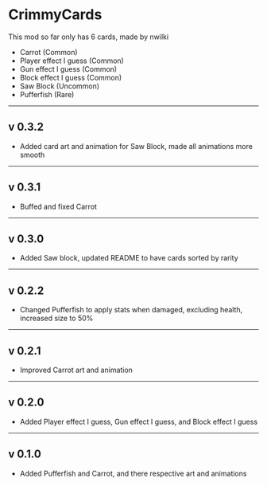 # CrimmyCards
 This mod so far only has 6 cards, made by nwilki

- Carrot (Common)
- Player effect I guess (Common)
- Gun effect I guess (Common)
- Block effect I guess (Common)
- Saw Block (Uncommon)
- Pufferfish (Rare)

----
## v 0.3.2
- Added card art and animation for Saw Block, made all animations more smooth
----
## v 0.3.1
- Buffed and fixed Carrot
----
## v 0.3.0
- Added Saw block, updated README to have cards sorted by rarity
----
## v 0.2.2
- Changed Pufferfish to apply stats when damaged, excluding health, increased size to 50%
----
## v 0.2.1
- Improved Carrot art and animation
----
## v 0.2.0
- Added Player effect I guess, Gun effect I guess, and Block effect I guess
----
## v 0.1.0
- Added Pufferfish and Carrot, and there respective art and animations